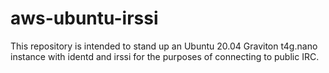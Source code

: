 # aws-ubuntu-irssi
This repository is intended to stand up an Ubuntu 20.04 Graviton t4g.nano instance with identd and irssi for the purposes of connecting to public IRC. 
